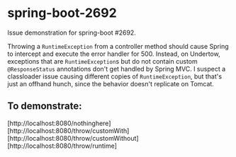 # spring-boot-2692
Issue demonstration for spring-boot #2692.

Throwing a `RuntimeException` from a controller method should cause Spring
to intercept and execute the error handler for 500. Instead, on Undertow,
exceptions that are `RuntimeException`s but do not contain custom
`@ResponseStatus` annotations don't get handled by Spring MVC.
I suspect a classloader issue causing different copies of `RuntimeException`,
but that's just an offhand hunch, since the behavior doesn't replicate on Tomcat.

## To demonstrate:

[http://localhost:8080/nothinghere]
[http://localhost:8080/throw/customWith]
[http://localhost:8080/throw/customWithout]
[http://localhost:8080/throw/runtime]